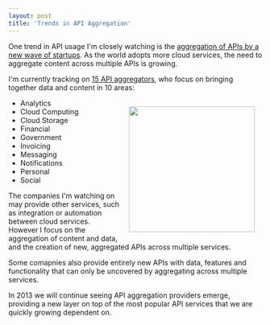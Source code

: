 ```yaml
---
layout: post
title: 'Trends in API Aggregation'
---
```

<p>One trend in API usage I'm closely watching is the <a title="API Aggregation" href="http://aggregation.apievangelist.com">aggregation of APIs by a new wave of startups</a>. As the world adopts more cloud services, the need to aggregate content across multiple APIs is growing.</p>
<p>I'm currently tracking on <a title="API Aggregation" href="http://aggregation.apievangelist.com">15 API aggregators</a>, who focus on bringing together data and content in 10 areas:</p>
<p><a title="API Aggregation" href="http://aggregation.apievangelist.com"><img style="padding: 15px;" src="https://s3.amazonaws.com/kinlane-productions/api-evangelist/trends/aggregation-trend.png" alt="" width="250" align="right" /></a></p>
<ul class="mainlist">
<li>Analytics</li>
<li>Cloud Computing</li>
<li>Cloud Storage</li>
<li>Financial</li>
<li>Government</li>
<li>Invoicing</li>
<li>Messaging</li>
<li>Notifications</li>
<li>Personal</li>
<li>Social</li>
</ul>
<p>The companies I'm watching on may provide other services, such as integration or automation between cloud services.  However I focus on the aggregation of content and data, and the creation of new, aggregated APIs across multiple services.</p>
<p>Some comapnies also provide entirely new APIs with data, features and functionality that can only be uncovered by aggregating across multiple services.</p>
<p>In 2013 we will continue seeing API aggregation providers emerge, providing a new layer on top of the most popular API services that we are quickly growing dependent on.</p>
